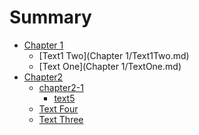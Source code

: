 # Summary

* [Chapter 1]()
    * [Text1 Two](Chapter 1/Text1Two.md)
    * [Text One](Chapter 1/TextOne.md)
* [Chapter2](Chapter2/README.md)
    * [chapter2-1]()
        * [text5](Chapter2/chapter2-1/text5.md)
    * [Text Four](Chapter2/TextFour.md)
    * [Text Three](Chapter2/TextThree.md)
